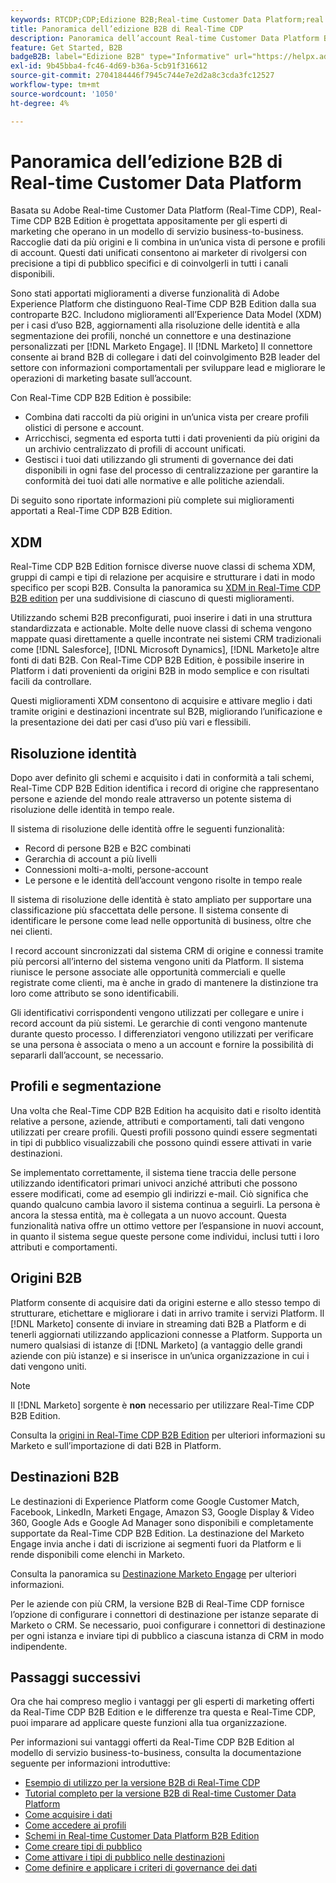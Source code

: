 ```yaml
---
keywords: RTCDP;CDP;Edizione B2B;Real-time Customer Data Platform;real time customer data platform;real time cdp;b2b;cdp;Customer AI
title: Panoramica dell’edizione B2B di Real-Time CDP
description: Panoramica dell’account Real-time Customer Data Platform B2B Edition
feature: Get Started, B2B
badgeB2B: label="Edizione B2B" type="Informative" url="https://helpx.adobe.com/legal/product-descriptions/real-time-customer-data-platform-b2b-edition-prime-and-ultimate-packages.html newtab=true"
exl-id: 9b45bba4-fc46-4d69-b36a-5cb91f316612
source-git-commit: 2704184446f7945c744e7e2d2a8c3cda3fc12527
workflow-type: tm+mt
source-wordcount: '1050'
ht-degree: 4%

---
```


# Panoramica dell’edizione B2B di Real-time Customer Data Platform

Basata su Adobe Real-time Customer Data Platform (Real-Time CDP), Real-Time CDP B2B Edition è progettata appositamente per gli esperti di marketing che operano in un modello di servizio business-to-business. Raccoglie dati da più origini e li combina in un’unica vista di persone e profili di account. Questi dati unificati consentono ai marketer di rivolgersi con precisione a tipi di pubblico specifici e di coinvolgerli in tutti i canali disponibili.

Sono stati apportati miglioramenti a diverse funzionalità di Adobe Experience Platform che distinguono Real-Time CDP B2B Edition dalla sua controparte B2C. Includono miglioramenti all’Experience Data Model (XDM) per i casi d’uso B2B, aggiornamenti alla risoluzione delle identità e alla segmentazione dei profili, nonché un connettore e una destinazione personalizzati per [!DNL Marketo Engage]. Il [!DNL Marketo] Il connettore consente ai brand B2B di collegare i dati del coinvolgimento B2B leader del settore con informazioni comportamentali per sviluppare lead e migliorare le operazioni di marketing basate sull’account.

Con Real-Time CDP B2B Edition è possibile:

* Combina dati raccolti da più origini in un’unica vista per creare profili olistici di persone e account.
* Arricchisci, segmenta ed esporta tutti i dati provenienti da più origini da un archivio centralizzato di profili di account unificati.
* Gestisci i tuoi dati utilizzando gli strumenti di governance dei dati disponibili in ogni fase del processo di centralizzazione per garantire la conformità dei tuoi dati alle normative e alle politiche aziendali.

Di seguito sono riportate informazioni più complete sui miglioramenti apportati a Real-Time CDP B2B Edition.

## XDM

Real-Time CDP B2B Edition fornisce diverse nuove classi di schema XDM, gruppi di campi e tipi di relazione per acquisire e strutturare i dati in modo specifico per scopi B2B. Consulta la panoramica su [XDM in Real-Time CDP B2B edition](./schemas/b2b.md) per una suddivisione di ciascuno di questi miglioramenti.

Utilizzando schemi B2B preconfigurati, puoi inserire i dati in una struttura standardizzata e actionable. Molte delle nuove classi di schema vengono mappate quasi direttamente a quelle incontrate nei sistemi CRM tradizionali come [!DNL Salesforce], [!DNL Microsoft Dynamics], [!DNL Marketo]e altre fonti di dati B2B. Con Real-Time CDP B2B Edition, è possibile inserire in Platform i dati provenienti da origini B2B in modo semplice e con risultati facili da controllare.

Questi miglioramenti XDM consentono di acquisire e attivare meglio i dati tramite origini e destinazioni incentrate sul B2B, migliorando l’unificazione e la presentazione dei dati per casi d’uso più vari e flessibili.

## Risoluzione identità

Dopo aver definito gli schemi e acquisito i dati in conformità a tali schemi, Real-Time CDP B2B Edition identifica i record di origine che rappresentano persone e aziende del mondo reale attraverso un potente sistema di risoluzione delle identità in tempo reale.

Il sistema di risoluzione delle identità offre le seguenti funzionalità:

* Record di persone B2B e B2C combinati
* Gerarchia di account a più livelli
* Connessioni molti-a-molti, persone-account
* Le persone e le identità dell’account vengono risolte in tempo reale

Il sistema di risoluzione delle identità è stato ampliato per supportare una classificazione più sfaccettata delle persone. Il sistema consente di identificare le persone come lead nelle opportunità di business, oltre che nei clienti.

I record account sincronizzati dal sistema CRM di origine e connessi tramite più percorsi all’interno del sistema vengono uniti da Platform. Il sistema riunisce le persone associate alle opportunità commerciali e quelle registrate come clienti, ma è anche in grado di mantenere la distinzione tra loro come attributo se sono identificabili.

Gli identificativi corrispondenti vengono utilizzati per collegare e unire i record account da più sistemi. Le gerarchie di conti vengono mantenute durante questo processo. I differenziatori vengono utilizzati per verificare se una persona è associata o meno a un account e fornire la possibilità di separarli dall’account, se necessario.

## Profili e segmentazione

Una volta che Real-Time CDP B2B Edition ha acquisito dati e risolto identità relative a persone, aziende, attributi e comportamenti, tali dati vengono utilizzati per creare profili. Questi profili possono quindi essere segmentati in tipi di pubblico visualizzabili che possono quindi essere attivati in varie destinazioni.

Se implementato correttamente, il sistema tiene traccia delle persone utilizzando identificatori primari univoci anziché attributi che possono essere modificati, come ad esempio gli indirizzi e-mail. Ciò significa che quando qualcuno cambia lavoro il sistema continua a seguirli. La persona è ancora la stessa entità, ma è collegata a un nuovo account. Questa funzionalità nativa offre un ottimo vettore per l’espansione in nuovi account, in quanto il sistema segue queste persone come individui, inclusi tutti i loro attributi e comportamenti.

## Origini B2B

Platform consente di acquisire dati da origini esterne e allo stesso tempo di strutturare, etichettare e migliorare i dati in arrivo tramite i servizi Platform. Il [!DNL Marketo] consente di inviare in streaming dati B2B a Platform e di tenerli aggiornati utilizzando applicazioni connesse a Platform. Supporta un numero qualsiasi di istanze di [!DNL Marketo] (a vantaggio delle grandi aziende con più istanze) e si inserisce in un’unica organizzazione in cui i dati vengono uniti.

>[!NOTE]
>
>Il [!DNL Marketo] sorgente è **non** necessario per utilizzare Real-Time CDP B2B Edition.

Consulta la [origini in Real-Time CDP B2B Edition](./sources/b2b.md) per ulteriori informazioni su Marketo e sull’importazione di dati B2B in Platform.

## Destinazioni B2B

Le destinazioni di Experience Platform come Google Customer Match, Facebook, LinkedIn, Marketi Engage, Amazon S3, Google Display &amp; Video 360, Google Ads e Google Ad Manager sono disponibili e completamente supportate da Real-Time CDP B2B Edition. La destinazione del Marketo Engage invia anche i dati di iscrizione ai segmenti fuori da Platform e li rende disponibili come elenchi in Marketo.

Consulta la panoramica su [Destinazione Marketo Engage](../destinations/catalog/adobe/marketo-engage.md) per ulteriori informazioni.

Per le aziende con più CRM, la versione B2B di Real-Time CDP fornisce l’opzione di configurare i connettori di destinazione per istanze separate di Marketo o CRM. Se necessario, puoi configurare i connettori di destinazione per ogni istanza e inviare tipi di pubblico a ciascuna istanza di CRM in modo indipendente.

## Passaggi successivi

Ora che hai compreso meglio i vantaggi per gli esperti di marketing offerti da Real-Time CDP B2B Edition e le differenze tra questa e Real-Time CDP, puoi imparare ad applicare queste funzioni alla tua organizzazione.

Per informazioni sui vantaggi offerti da Real-Time CDP B2B Edition al modello di servizio business-to-business, consulta la documentazione seguente per informazioni introduttive:

* [Esempio di utilizzo per la versione B2B di Real-Time CDP](./b2b-use-case.md)
* [Tutorial completo per la versione B2B di Real-time Customer Data Platform](./b2b-tutorial.md)
* [Come acquisire i dati](./sources/b2b.md)
* [Come accedere ai profili](./profile/profile-overview.md)
* [Schemi in Real-time Customer Data Platform B2B Edition](./schemas/b2b.md)
* [Come creare tipi di pubblico](./segmentation/b2b.md)
* [Come attivare i tipi di pubblico nelle destinazioni](./destinations/b2b.md)
* [Come definire e applicare i criteri di governance dei dati](./privacy/data-governance-overview.md)
